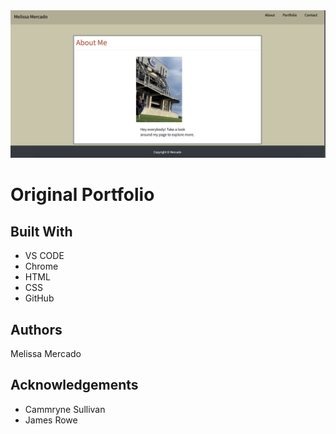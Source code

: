 <img src=Assets/newportfolio.png>


# Original Portfolio


## Built With

- VS CODE
- Chrome
- HTML
- CSS
- GitHub

## Authors

Melissa Mercado

## Acknowledgements

- Cammryne Sullivan
- James Rowe

